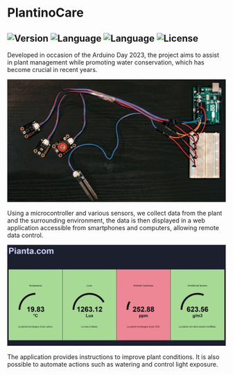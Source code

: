 # PlantinoCare

![Version](https://img.shields.io/badge/Version-0.2.0-brightgreen)
![Language](https://img.shields.io/badge/Language-php-purple)
![Language](https://img.shields.io/badge/Language-c++-orange)
![License](https://img.shields.io/badge/License-MIT-red)
---
Developed in occasion of the Arduino Day 2023, the project aims to assist in plant management while promoting water conservation, which has become crucial in recent years. 


<img src="Images/fotoAlto.jpg">


Using a microcontroller and various sensors, we collect data from the plant and the surrounding environment, the data is then displayed in a web application accessible from smartphones and computers, allowing remote data control. 


<img src="Images/fotoApp.jpg">


The application provides instructions to improve plant conditions. It is also possible to automate actions such as watering and control light exposure.
